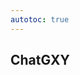 ```yaml
---
autotoc: true
---
```


<slot name="/events/gcc2024/header" />
<div class="text-center">

## ChatGXY

</div>